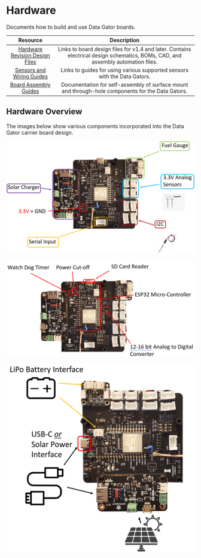# Hardware
Documents how to build and use Data Gator boards.

| Resource | Description |
| :---: | :---: | 
| [Hardware Revision Design Files](./Hardware_Revisions/README.md) | Links to board design files for v1.4 and later. Contains electrical design schematics, BOMs, CAD, and assembly automation files. |
| [Sensors and Wiring Guides](./Senosrs_And_Wiring/README.md) | Links to guides for using various supported sensors with the Data Gators. |
| [Board Assembly Guides](./Board_Assembly_Guides/README.md) | Documentation for self-assembly of surface mount and through-hole components for the Data Gators. |

## Hardware Overview

The images below show various components incorporated into the Data Gator carrier board design. 

![board tour](images/dg_board_tour.png)

![hardware comp](images/dg_hardware_components.png)

![solar hookups](images/dg_solar_pic.png)
